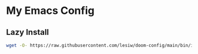 # My Emacs Config

## Lazy Install

``` sh
wget -O- https://raw.githubusercontent.com/lesiw/doom-config/main/bin/install-doom | sh
```

